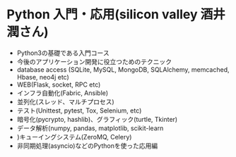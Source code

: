# Python 入門・応用(silicon valley 酒井 潤さん)
- Python3の基礎である入門コース
- 今後のアプリケーション開発に役立つためのテクニック
- database access (SQLite, MySQL, MongoDB, SQLAlchemy, memcached, Hbase, neo4j etc)
- WEB(Flask, socket, RPC etc)
- インフラ自動化(Fabric, Ansible)
- 並列化(スレッド、マルチプロセス)
- テスト(Unittest, pytest, Tox, Selenium, etc)
- 暗号化(pycrypto, hashlib)、グラフィック(turtle, Tkinter)
- データ解析(numpy, pandas, matplotlib, scikit-learn
- )キューイングシステム(ZeroMQ, Celery)
- 非同期処理(asyncio)などのPythonを使った応用編
